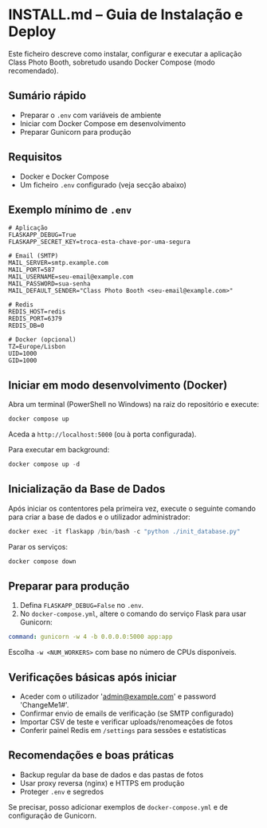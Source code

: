 # INSTALL.md – Guia de Instalação e Deploy

Este ficheiro descreve como instalar, configurar e executar a aplicação Class Photo Booth, sobretudo usando Docker Compose (modo recomendado).

## Sumário rápido

- Preparar o `.env` com variáveis de ambiente
- Iniciar com Docker Compose em desenvolvimento
- Preparar Gunicorn para produção

## Requisitos

- Docker e Docker Compose
- Um ficheiro `.env` configurado (veja secção abaixo)

## Exemplo mínimo de `.env`

```env
# Aplicação
FLASKAPP_DEBUG=True
FLASKAPP_SECRET_KEY=troca-esta-chave-por-uma-segura

# Email (SMTP)
MAIL_SERVER=smtp.example.com
MAIL_PORT=587
MAIL_USERNAME=seu-email@example.com
MAIL_PASSWORD=sua-senha
MAIL_DEFAULT_SENDER="Class Photo Booth <seu-email@example.com>"

# Redis
REDIS_HOST=redis
REDIS_PORT=6379
REDIS_DB=0

# Docker (opcional)
TZ=Europe/Lisbon
UID=1000
GID=1000
```

## Iniciar em modo desenvolvimento (Docker)

Abra um terminal (PowerShell no Windows) na raiz do repositório e execute:

```powershell
docker compose up
```

Aceda a `http://localhost:5000` (ou à porta configurada).

Para executar em background:

```powershell
docker compose up -d
```

## Inicialização da Base de Dados

Após iniciar os contentores pela primeira vez, execute o seguinte comando para criar a base de dados e o utilizador administrador:

```powershell
docker exec -it flaskapp /bin/bash -c "python ./init_database.py"
```

Parar os serviços:

```powershell
docker compose down
```

## Preparar para produção

1. Defina `FLASKAPP_DEBUG=False` no `.env`.
2. No `docker-compose.yml`, altere o comando do serviço Flask para usar Gunicorn:

```yaml
command: gunicorn -w 4 -b 0.0.0.0:5000 app:app
```

Escolha `-w <NUM_WORKERS>` com base no número de CPUs disponíveis.

## Verificações básicas após iniciar

- Aceder com o utilizador 'admin@example.com' e password 'ChangeMe1#'.
- Confirmar envio de emails de verificação (se SMTP configurado)
- Importar CSV de teste e verificar uploads/renomeações de fotos
- Conferir painel Redis em `/settings` para sessões e estatísticas

## Recomendações e boas práticas

- Backup regular da base de dados e das pastas de fotos
- Usar proxy reversa (nginx) e HTTPS em produção
- Proteger `.env` e segredos

Se precisar, posso adicionar exemplos de `docker-compose.yml` e de configuração de Gunicorn.

